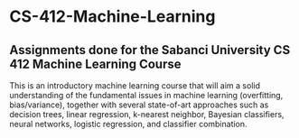# CS-412-Machine-Learning
Assignments done for the Sabanci University CS 412 Machine Learning Course
---
This is an introductory machine learning course that will aim a solid understanding of the fundamental issues in machine learning (overfitting, bias/variance), together with several state-of-art approaches such as decision trees, linear regression, k-nearest neighbor, Bayesian classifiers, neural networks, logistic regression, and classifier combination.
